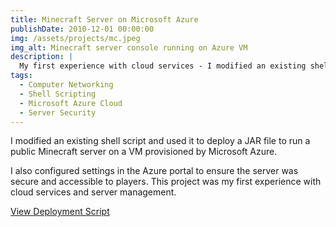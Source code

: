 ```yaml
---
title: Minecraft Server on Microsoft Azure
publishDate: 2010-12-01 00:00:00
img: /assets/projects/mc.jpeg
img_alt: Minecraft server console running on Azure VM
description: |
  My first experience with cloud services - I modified an existing shell script and used it to deploy a JAR file to run a public Minecraft server on a VM provisioned by Microsoft Azure
tags:
  - Computer Networking
  - Shell Scripting
  - Microsoft Azure Cloud
  - Server Security
---
```


I modified an existing shell script and used it to deploy a JAR file to run a public Minecraft server on a VM provisioned by Microsoft Azure.

I also configured settings in the Azure portal to ensure the server was secure and accessible to players. This project was my first experience with cloud services and server management.

[View Deployment Script](https://github.com/jorgoose/azureMinecraftServerSnapshot)